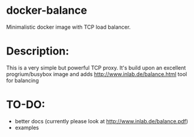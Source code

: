 docker-balance
==============

Minimalistic docker image with TCP load balancer.

# Description:

This is a very simple but powerful TCP proxy. It's build upon an excellent progrium/busybox image and adds http://www.inlab.de/balance.html tool for balancing


# TO-DO: 
  * better docs (currently please look at http://www.inlab.de/balance.pdf)
  * examples
